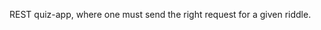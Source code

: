 <!--
name: 'rest-in-peace'
tools: null
completeness: 0
-->

REST quiz-app, where one must send the right request for a given riddle.
